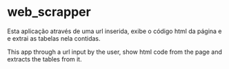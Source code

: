 # web_scrapper
Esta aplicação através de uma url inserida, exibe o código html da página e e extrai as tabelas nela contidas.

This app through a url input by the user, show html code from the page and extracts the tables from it.
